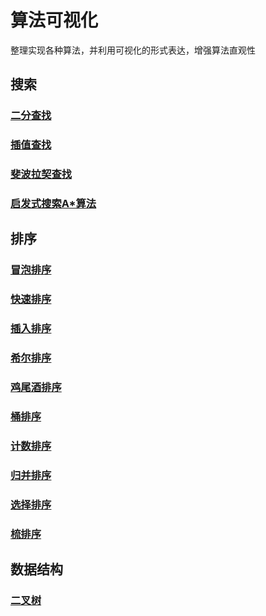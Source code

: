 # 算法可视化
整理实现各种算法，并利用可视化的形式表达，增强算法直观性

## 搜索
### [二分查找](http://htmlpreview.github.io/?https://github.com/lazlaz/algorithmVisualization/blob/master/search/BinarySearch/BinarySearch.html)
### [插值查找](http://htmlpreview.github.io/?https://github.com/lazlaz/algorithmVisualization/blob/master/search/interpolationSearch/interpolationSearch.html)
### [斐波拉契查找](http://htmlpreview.github.io/?https://github.com/lazlaz/algorithmVisualization/blob/master/search/FibonacciSearch/FibonacciSearch.html)
### [启发式搜索A*算法](http://htmlpreview.github.io/?https://github.com/lazlaz/algorithmVisualization/blob/master/search/AstarSearch/AstarSearch.html)
## 排序
### [冒泡排序](http://htmlpreview.github.io/?https://github.com/lazlaz/algorithmVisualization/blob/master/sort/bubbleSort/bubbleSort.html)
### [快速排序](http://htmlpreview.github.io/?https://github.com/lazlaz/algorithmVisualization/blob/master/sort/quickSort/quickSort.html)
### [插入排序](http://htmlpreview.github.io/?https://github.com/lazlaz/algorithmVisualization/blob/master/sort/insertionSort/insertionSort.html)
### [希尔排序](http://htmlpreview.github.io/?https://github.com/lazlaz/algorithmVisualization/blob/master/sort/shellSort/shellSort.html)
### [鸡尾酒排序](http://htmlpreview.github.io/?https://github.com/lazlaz/algorithmVisualization/blob/master/sort/cocktailSort/cocktailSort.html)
### [桶排序](http://htmlpreview.github.io/?https://github.com/lazlaz/algorithmVisualization/blob/master/sort/bucketSort/bucketSort.html)
### [计数排序](http://htmlpreview.github.io/?https://github.com/lazlaz/algorithmVisualization/blob/master/sort/countSort/countSort.html)
### [归并排序](http://htmlpreview.github.io/?https://github.com/lazlaz/algorithmVisualization/blob/master/sort/mergeSort/mergeSort.html)
### [选择排序](http://htmlpreview.github.io/?https://github.com/lazlaz/algorithmVisualization/blob/master/sort/selectSort/selectSort.html)
### [梳排序](http://htmlpreview.github.io/?https://github.com/lazlaz/algorithmVisualization/blob/master/sort/combSort/combSort.html)
## 数据结构
### [二叉树](http://htmlpreview.github.io/?https://github.com/lazlaz/algorithmVisualization/blob/master/datastructure/binaryTree/binaryTree.html)
